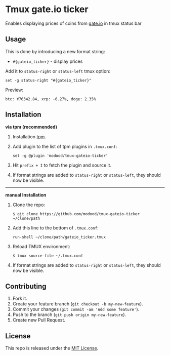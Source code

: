 Tmux gate.io ticker
===================

Enables displaying prices of coins from [gate.io](https://gate.io/) in tmux status bar

Usage
-----

This is done by introducing a new format string:

- `#{gateio_ticker}` - display prices


Add it to `status-right` or `status-left` tmux option:

```
set -g status-right "#{gateio_ticker}"
```

Preview:

```
btc: ¥76342.84, xrp: -6.27%, doge: 2.35%
```

Installation
------------

**via tpm (recommended)**

1.  Installation [tpm](https://github.com/tmux-plugins/tpm).

2.  Add plugin to the list of tpm plugins in `.tmux.conf`:

    ```
    set -g @plugin 'modood/tmux-gateio-ticker'
    ```

3.  Hit `prefix + I` to fetch the plugin and source it.
4.  If format strings are added to `status-right` or `status-left`, they should now be visible.

----
**manual Installation**

1.  Clone the repo:

    ```
    $ git clone https://github.com/modood/tmux-gateio-ticker ~/clone/path
    ```

2.  Add this line to the bottom of `.tmux.conf`:

    ```
    run-shell ~/clone/path/gateio_ticker.tmux
    ```

3.  Reload TMUX environment:

    ```
    $ tmux source-file ~/.tmux.conf
    ```

4.  If format strings are added to `status-right` or `status-left`, they should now be visible.

Contributing
------------

1.  Fork it.
2.  Create your feature branch (`git checkout -b my-new-feature`).
3.  Commit your changes (`git commit -am 'Add some feature'`).
4.  Push to the branch (`git push origin my-new-feature`).
5.  Create new Pull Request.

License
-------

This repo is released under the [MIT License](http://www.opensource.org/licenses/MIT).
